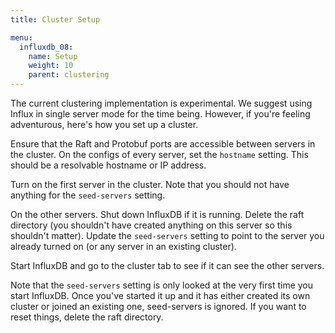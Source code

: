 ```yaml
---
title: Cluster Setup

menu:
  influxdb_08:
    name: Setup
    weight: 10
    parent: clustering
---
```


The current clustering implementation is experimental. We suggest using Influx in single server mode for the time being. However, if you're feeling adventurous, here's how you set up a cluster.

Ensure that the Raft and Protobuf ports are accessible between servers in the cluster. On the configs of every server, set the `hostname` setting. This should be a resolvable hostname or IP address.

Turn on the first server in the cluster. Note that you should not have anything for the `seed-servers` setting.

On the other servers. Shut down InfluxDB if it is running. Delete the raft directory (you shouldn't have created anything on this server so this shouldn't matter). Update the `seed-servers` setting to point to the server you already turned on (or any server in an existing cluster).

Start InfluxDB and go to the cluster tab to see if it can see the other servers.

Note that the `seed-servers` setting is only looked at the very first time you start InfluxDB. Once you've started it up and it has either created its own cluster or joined an existing one, seed-servers is ignored. If you want to reset things, delete the raft directory.
